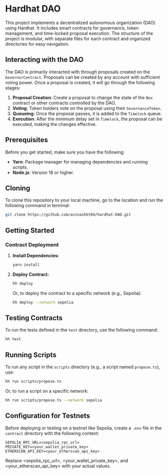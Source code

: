 # Hardhat DAO

This project implements a decentralized autonomous organization (DAO) using Hardhat. It includes smart contracts for governance, token management, and time-locked proposal execution. The structure of the project is modular, with separate files for each contract and organized directories for easy navigation.

## Interacting with the DAO
The DAO is primarily interacted with through proposals created on the `GovernorContract`. Proposals can be created by any account with sufficient voting power. Once a proposal is created, it will go through the following stages:
1. **Proposal Creation**: Create a proposal to change the state of the `Box` contract or other contracts controlled by the DAO.
2. **Voting**: Token holders vote on the proposal using their `GovernanceToken`.
3. **Queueing**: Once the proposal passes, it is added to the `Timelock` queue.
4. **Execution**: After the minimum delay set in `Timelock`, the proposal can be executed, making the changes effective.

## Prerequisites

Before you get started, make sure you have the following:
- **Yarn**: Package manager for managing dependencies and running scripts.
- **Node.js**: Version 18 or higher.

## Cloning

To clone this repository to your local machine, go to the location and run the following command in terminal:

```bash
git clone https://github.com/avinashkt04/hardhat-DAO.git
```
## Getting Started

### Contract Deployment

1. **Install Dependencies:**
    
    ```bash
    yarn install
    ```
2. **Deploy Contract:**

    ```bash
    hh deploy
    ```

    Or, to deploy the contract to a specific network (e.g., Sepolia):

    ```bash
    hh deploy --network sepolia
    ```

## Testing Contracts
To run the tests defined in the `test` directory, use the following command:

```bash
hh test
```

## Running Scripts
To run any script in the `scripts` directory (e.g., a script named `propose.ts`), use:
```bash
hh run scripts/propose.ts
```
Or, to run a script on a specific network:
```bash
hh run scripts/propose.ts --network sepolia
```

## Configuration for Testnets
Before deploying or testing on a testnet like Sepolia, create a `.env` file in the `contract` directory with the following content:
```dotenv
SEPOLIA_RPC_URL=<sepolia_rpc_url>
PRIVATE_KEY=<your_wallet_private_key>
ETHERSCAN_API_KEY=<your_etherscan_api_key>
```
Replace  <sepolia_rpc_url>, <your_wallet_private_key>, and <your_etherscan_api_key> with your actual values.